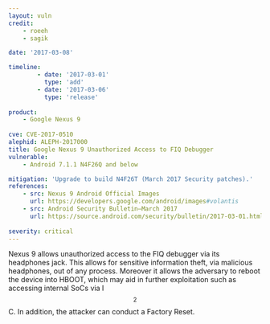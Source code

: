 ```yaml
---
layout: vuln
credit: 
    - roeeh
    - sagik

date: '2017-03-08'

timeline:
        - date: '2017-03-01'
          type: 'add'
        - date: '2017-03-06'
          type: 'release'
    
product:
    - Google Nexus 9
    
cve: CVE-2017-0510  
alephid: ALEPH-2017000
title: Google Nexus 9 Unauthorized Access to FIQ Debugger
vulnerable: 
    - Android 7.1.1 N4F26Q and below

mitigation: 'Upgrade to build N4F26T (March 2017 Security patches).'
references:
    - src: Nexus 9 Android Official Images
      url: https://developers.google.com/android/images#volantis
    - src: Android Security Bulletin—March 2017
      url: https://source.android.com/security/bulletin/2017-03-01.html#eop-in-kernel-fiq-debugger
      
severity: critical
---
```

Nexus 9 allows unauthorized access to the FIQ debugger via its headphones jack. This allows for sensitive information theft, via malicious headphones, out of any process. Moreover it allows the adversary to reboot the device into HBOOT, which may aid in further exploitation such as accessing internal SoCs via I$$^2$$C. In addition, the attacker can conduct a Factory Reset.

